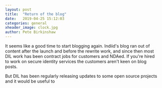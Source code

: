 ```yaml
---
layout: post
title:  "Return of the blog"
date:   2019-04-25 15:12:03
categories: general
xheader_image: clock.jpg
author: Pete Birkinshaw
---
```


It seems like a good time to start blogging again. Indiid's blog ran out of content 
after the launch and before the rewrite work, and since then most DIL work has been
contract jobs for customers and NDAed. If you're hired to work on secure identity services
the customers aren't keen on blog posts.

But DIL has been regularly releasing updates to some open source projects 
and it would be useful to  